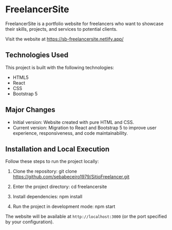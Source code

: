 # FreelancerSite

FreelancerSite is a portfolio website for freelancers who want to showcase their skills, projects, and services to potential clients.

Visit the website at https://sb-freelancersite.netlify.app/

## Technologies Used

This project is built with the following technologies:

- HTML5
- React
- CSS
- Bootstrap 5

## Major Changes

- Initial version: Website created with pure HTML and CSS.
- Current version: Migration to React and Bootstrap 5 to improve user experience, responsiveness, and code maintainability.

## Installation and Local Execution

Follow these steps to run the project locally:

1. Clone the repository:
git clone https://github.com/sebabeceiro1979/SitioFreelancer.git

2. Enter the project directory:
cd freelancersite

3. Install dependencies:
npm install

4. Run the project in development mode:
npm start

The website will be available at `http://localhost:3000` (or the port specified by your configuration).